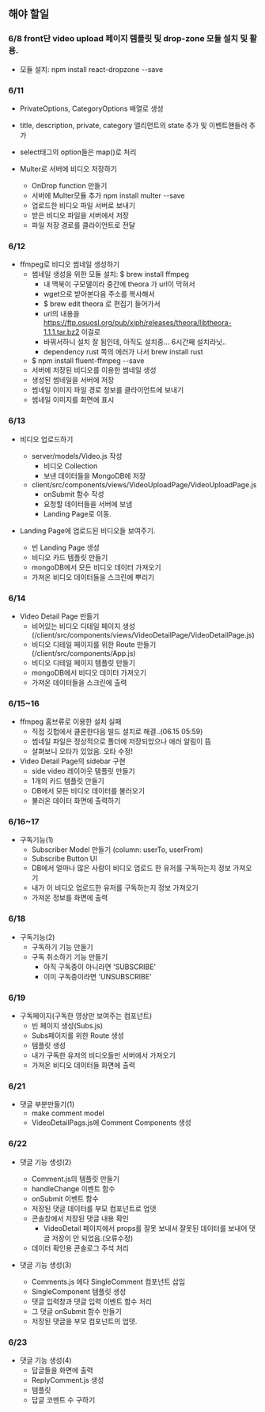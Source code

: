 ## 해야 할일
### 6/8 front단 video upload 페이지 템플릿 및 drop-zone 모듈 설치 및 활용.
- 모듈 설치: npm install react-dropzone --save

### 6/11 
- PrivateOptions, CategoryOptions 배열로 생성
- title, description, private, category 엘리먼트의 state 추가 및 이벤트핸들러 추가
- select태그의 option들은 map()로 처리

- Multer로 서버에 비디오 저장하기
  - OnDrop function 만들기
  - 서버에 Multer모듈 추가 npm install multer --save 
  - 업로드한 비디오 파일 서버로 보내기
  - 받은 비디오 파일을 서버에서 저장
  - 파일 저장 경로를 클라이언트로 전달

### 6/12
- ffmpeg로 비디오 썸네일 생성하기
  - 썸네일 생성을 위한 모듈 설치: $ brew install ffmpeg
    - 내 맥북이 구모델이라 중간에 theora 가 url이 막혀서
    - wget으로 받아본다음 주소를 복사해서
    - $ brew edit theora 로 편집기 들어가서
    - url의 내용을 https://ftp.osuosl.org/pub/xiph/releases/theora/libtheora-1.1.1.tar.bz2 이걸로
    - 바꿔서하니 설치 잘 됨인데, 아직도 설치중... 6시간째 설치라닛..
    - dependency rust 쪽의 에러가 나서 brew install rust
  - $ npm install fluent-ffmpeg --save
  - 서버에 저장된 비디오를 이용한 썸네일 생성
  - 생성된 썸네일을 서버에 저장
  - 썸네일 이미지 파일 경로 정보를 클라이언트에 보내기
  - 썸네일 이미지를 화면에 표시

### 6/13
- 비디오 업로드하기
  - server/models/Video.js 작성
    - 비디오 Collection
    - 보낸 데이터들을 MongoDB에 저장
  - client/src/components/views/VideoUploadPage/VideoUploadPage.js
    - onSubmit 함수 작성
    - 요청할 데이터들을 서버에 보냄
    - Landing Page로 이동.

- Landing Page에 업로드된 비디오들 보여주기.
  - 빈 Landing Page 생성
  - 비디오 카드 템플릿 만들기
  - mongoDB에서 모든 비디오 데이터 가져오기
  - 가져온 비디오 데이터들을 스크린에 뿌리기

### 6/14
- Video Detail Page 만들기
  - 비어있는 비디오 디테일 페이지 생성(/client/src/components/views/VideoDetailPage/VideoDetailPage.js)
  - 비디오 디테일 페이지를 위한 Route 만들기(/client/src/components/App.js)
  - 비디오 디테일 페이지 템플릿 만들기
  - mongoDB에서 비디오 데이터 가져오기
  - 가져온 데이터들을 스크린에 출력

### 6/15~16
- ffmpeg 홈브류로 이용한 설치 실패
  - 직접 깃헙에서 클론한다음 빌드 설치로 해결..(06.15 05:59)
  - 썸네일 파일은 정상적으로 폴더에 저장되었으나 에러 알림이 뜸
  - 살펴보니 오타가 있었음. 오타 수정!
- Video Detail Page의  sidebar 구현
  - side video 레이아웃 템플릿 만들기
  - 1개의 카드 템플릿 만들기
  - DB에서 모든 비디오 데이터를 불러오기
  - 불러온 데이터 화면에 출력하기

### 6/16~17
- 구독기능(1)
  - Subscriber Model 만들기 (column: userTo, userFrom)
  - Subscribe Button UI
  - DB에서 얼마나 많은 사람이 비디오 업로드 한 유저를 구독하는지 정보 가져오기
  - 내가 이 비디오 업로드한 유저를 구독하는지 정보 가져오기
  - 가져온 정보를 화면에 출력

### 6/18
- 구독기능(2)
  - 구독하기 기능 만들기
  - 구독 취소하기 기능 만들기
    - 아직 구독중이 아니라면 'SUBSCRIBE'
    - 이미 구독중이라면 'UNSUBSCRIBE'

### 6/19
- 구독페이지(구독한 영상만 보여주는 컴포넌트)
  - 빈 페이지 생성(Subs.js)
  - Subs페이지를 위한 Route 생성
  - 템플릿 생성
  - 내가 구독한 유저의 비디오들만 서버에서 가져오기
  - 가져온 비디오 데이터들 화면에 출력

### 6/21
- 댓글 부분만들기(1)
  - make comment model 
  - VideoDetailPags.js에 Comment Components 생성

### 6/22
- 댓글 기능 생성(2)
  - Comment.js의 템플릿 만들기
  - handleChange 이벤트 함수
  - onSubmit 이벤트 함수
  - 저장된 댓글 데이터를 부모 컴포넌트로 업뎃
  - 콘솔창에서 저장된 댓글 내용 확인
    - VideoDetail 페이지에서 props를 잘못 보내서 잘못된 데이터를 보내어 댓글 저장이 안 되었음.(오류수정)
  - 데이터 확인용 콘솔로그 주석 처리

- 댓글 기능 생성(3)
  - Comments.js 에다 SingleComment 컴포넌트 삽입
  - SingleComponent 템플릿 생성
  - 댓글 입력창과 댓글 입력 이벤트 함수 처리
  - 그 댓글 onSubmit 함수 만들기
  - 저장된 댓글을 부모 컴포넌트의 업뎃.
  
### 6/23
- 댓글 기능 생성(4)
  - 답글들을 화면에 출력
  - ReplyComment.js 생성
  - 템플릿
  - 답글 코멘트 수 구하기  